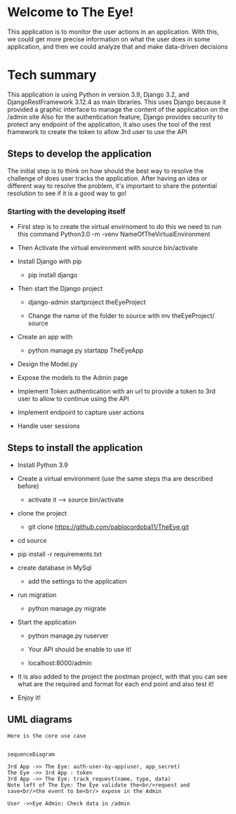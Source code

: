 

# Welcome to The Eye!

This application is to monitor the user actions in an application.
With this, we could get more precise information on what the user does in some application, and then we could analyze that and make data-driven decisions

# Tech summary

This application is using Python in version 3.9, Django 3.2, and DjangoRestFramework 3.12.4 as main libraries.
This uses Django because it provided a graphic interface to manage the content of the application on the /admin site
Also for the authentication feature, Django provides security to protect any endpoint of the application, It also uses the tool of the rest framework to create the token to allow 3rd user to use the API

## Steps to develop the application

The initial step is to think on how should the best way to resolve the challenge of does user tracks the application.
After having an idea or different way to resolve the problem, it's important to share the potential resolution to see if it is a good way to go!

### Starting with the developing itself
	

- First step is to create the virtual envirnoment to do this we need to run this command Python3.0 -m -venv NameOfTheVirtualEnvironment

- Then Activate the virtual environment with source bin/activate

- Install Django with pip

	- pip install django

- Then start the Django project

	- django-admin startproject theEyeProject

	- Change the name of the folder to source with mv theEyeProject/ source

- Create an app with

	- python manage.py startapp TheEyeApp

- Design the Model.py

- Expose the models to the Admin page

- Implement Token authentication with an url to provide a token to 3rd user to allow to continue using the API

- Implement endpoint to capture user actions

- Handle user sessions

## Steps to install the application
- Install Python 3.9

- Create a virtual environment (use the same steps tha are described before)

	- activate it --> source bin/activate

- clone the project

	- git clone https://github.com/pablocordoba11/TheEye.git

- cd source

- pip install -r requirements.txt

- create database in MySql

	- add the settings to the application

- run migration

	- python manage.py migrate

- Start the application

	- python manage.py ruserver

	- Your API should be enable to use it!

	- localhost:8000/admin
	
- It is also added to the project the postman project, with that you can see what are the required and format for each end point and also test it!

- Enjoy it!


## UML diagrams

	Here is the core use case

```mermaid

sequenceDiagram

3rd App ->> The Eye: auth-user-by-app(user, app_secret)
The Eye ->> 3rd App : token
3rd App ->> The Eye: track_request(name, type, data)
Note left of The Eye: The Eye validate the<br/>request and save<br/>the event to be<br/> expose in the Admin

User ->>Eye Admin: Check data in /admin


